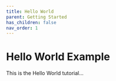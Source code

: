 ```yaml
---
title: Hello World
parent: Getting Started
has_children: false
nav_order: 1
---
```


# Hello World Example

This is the Hello World tutorial...


